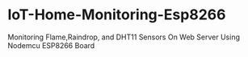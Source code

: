 # IoT-Home-Monitoring-Esp8266
Monitoring Flame,Raindrop, and DHT11 Sensors On Web Server Using Nodemcu ESP8266 Board
